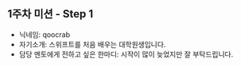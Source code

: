 ## 1주차 미션 - Step 1

- 닉네임: qoocrab
- 자기소개: 스위프트를 처음 배우는 대학원생입니다.
- 담당 멘토에게 전하고 싶은 한마디: 시작이 많이 늦었지만 잘 부탁드립니다.